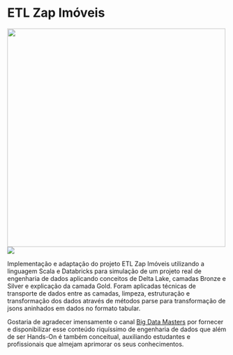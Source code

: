 # ETL Zap Imóveis

<img width = '500' src="https://databricks.com/wp-content/uploads/2021/06/db-pride-logo.svg" style="float: left: margin: 30px"/>        <img src="https://files.training.databricks.com/images/Apache-Spark-Logo_TM_200px.png" style="float: left: margin: 10px"/>

Implementação e adaptação do projeto ETL Zap Imóveis utilizando a linguagem Scala e Databricks para simulação de um projeto real de engenharia de dados aplicando conceitos de Delta Lake, camadas Bronze e Silver e explicação da camada Gold. Foram aplicadas técnicas de transporte de dados entre as camadas, limpeza, estruturação e transformação dos dados através de métodos parse para transformação de jsons aninhados em dados no formato tabular. 

Gostaria de agradecer imensamente o canal [Big Data Masters](https://www.youtube.com/channel/UCPKsBRBdzTTmXaaQqw5XZjg) por fornecer e disponibilizar esse conteúdo riquíssimo de engenharia de dados que além de ser Hands-On é também conceitual, auxiliando estudantes e profissionais que almejam aprimorar os seus conhecimentos.


